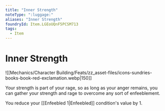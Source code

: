 ```yaml
---
title: "Inner Strength"
noteType: ":luggage:"
aliases: "Inner Strength"
foundryId: Item.LGEoUQnF5PCSM713
tags:
  - Item
---
```


# Inner Strength
![[Mechanics/Character Building/Feats/zz_asset-files/icons-sundries-books-book-red-exclamation.webp|150]]

Your strength is part of your rage, so as long as your anger remains, you can gather your strength and rage to overcome any sort of enfeeblement.

You reduce your [[Enfeebled 1|Enfeebled]] condition's value by 1.
